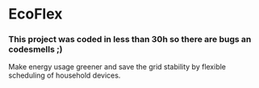 # EcoFlex
### This project was coded in less than 30h so there are bugs an codesmells ;)

Make energy usage greener and save the grid stability by flexible scheduling of household devices.
